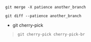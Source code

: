 
`git merge -X patience another_branch`

`git diff --patience another_branch`

* git cherry-pick

> `git cherry-pick cherry-pick-br`


